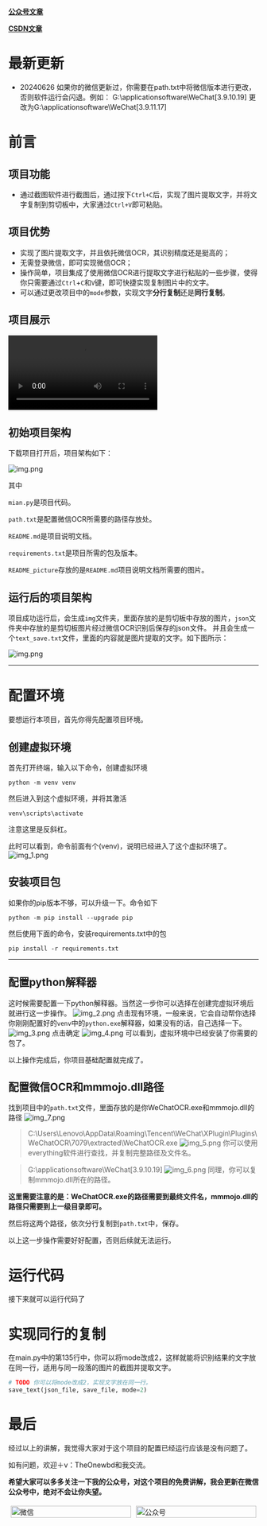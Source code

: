 **[公众号文章](https://mp.weixin.qq.com/s/RESVdGFia9pgnEB3M6pcIg)**

**[CSDN文章](https://blog.csdn.net/knighthood2001/article/details/138465873)**
# 最新更新
- 20240626
如果你的微信更新过，你需要在path.txt中将微信版本进行更改，否则软件运行会闪退。例如：
G:\applicationsoftware\WeChat\[3.9.10.19] 更改为G:\applicationsoftware\WeChat\[3.9.11.17]
# 前言
## 项目功能
- 通过截图软件进行截图后，通过按下`Ctrl+C`后，实现了图片提取文字，并将文字复制到剪切板中，大家通过`Ctrl+V`即可粘贴。
## 项目优势
- 实现了图片提取文字，并且依托微信OCR，其识别精度还是挺高的；
- 无需登录微信，即可实现微信OCR；
- 操作简单，项目集成了使用微信OCR进行提取文字进行粘贴的一些步骤，使得你只需要通过`Ctrl`+`C`和`V`键，即可快捷实现复制图片中的文字。
- 可以通过更改项目中的`mode`参数，实现文字**分行复制**还是**同行复制**。
## 项目展示
![微信OCR](README_picture/微信OCR.mp4)
## 初始项目架构
下载项目打开后，项目架构如下：

![img.png](README_picture/img.png)

其中

`mian.py`是项目代码。

`path.txt`是配置微信OCR所需要的路径存放处。

`README.md`是项目说明文档。

`requirements.txt`是项目所需的包及版本。

`README_picture`存放的是`README.md`项目说明文档所需要的图片。

## 运行后的项目架构
项目成功运行后，会生成`img`文件夹，里面存放的是剪切板中存放的图片，`json`文件夹中存放的是剪切板图片经过微信OCR识别后保存的json文件。
并且会生成一个`text_save.txt`文件，里面的内容就是图片提取的文字。如下图所示：

![img.png](README_picture/img_8.png)


---

# 配置环境
要想运行本项目，首先你得先配置项目环境。
## 创建虚拟环境
首先打开终端，输入以下命令，创建虚拟环境
```shell
python -m venv venv
```
然后进入到这个虚拟环境，并将其激活
```shell
venv\scripts\activate
```
注意这里是反斜杠。

此时可以看到，命令前面有个(venv)，说明已经进入了这个虚拟环境了。
![img_1.png](README_picture/img_1.png)

## 安装项目包
如果你的pip版本不够，可以升级一下。命令如下
```shell
python -m pip install --upgrade pip
```
然后使用下面的命令，安装requirements.txt中的包
```shell
pip install -r requirements.txt
```
---
## 配置python解释器
这时候需要配置一下python解释器。当然这一步你可以选择在创建完虚拟环境后就进行这一步操作。
![img_2.png](README_picture/img_2.png)
点击现有环境，一般来说，它会自动帮你选择你刚刚配置好的`venv`中的`python.exe`解释器，如果没有的话，自己选择一下。
![img_3.png](README_picture/img_3.png)
点击确定
![img_4.png](README_picture/img_4.png)
可以看到，虚拟环境中已经安装了你需要的包了。

以上操作完成后，你项目基础配置就完成了。
## 配置微信OCR和mmmojo.dll路径
找到项目中的`path.txt`文件，里面存放的是你WeChatOCR.exe和mmmojo.dll的路径
![img_7.png](README_picture/img_7.png)
> C:\Users\Lenovo\AppData\Roaming\Tencent\WeChat\XPlugin\Plugins\WeChatOCR\7079\extracted\WeChatOCR.exe
![img_5.png](README_picture/img_5.png)
> 你可以使用everything软件进行查找，并复制完整路径及文件名。

> G:\applicationsoftware\WeChat\[3.9.10.19]
![img_6.png](README_picture/img_6.png)
> 同理，你可以复制mmmojo.dll所在的路径。

**这里需要注意的是：WeChatOCR.exe的路径需要到最终文件名，mmmojo.dll的路径只需要到上一级目录即可。**

然后将这两个路径，依次分行复制到`path.txt`中，保存。

以上这一步操作需要好好配置，否则后续就无法运行。
# 运行代码
接下来就可以运行代码了

# 实现同行的复制
在main.py中的第135行中，你可以将mode改成2，这样就能将识别结果的文字放在同一行，适用与同一段落的图片的截图并提取文字。
```python
# TODO 你可以将mode改成2，实现文字放在同一行。
save_text(json_file, save_file, mode=2)
```
# 最后
经过以上的讲解，我觉得大家对于这个项目的配置已经运行应该是没有问题了。

如有问题，欢迎＋v：TheOnewbd和我交流。

**希望大家可以多多关注一下我的公众号，对这个项目的免费讲解，我会更新在微信公众号中，绝对不会让你失望。**

<div style="display: flex;">
    <div style="flex: 50%; padding: 5px;">
        <img src="README_picture/微信.jpg" alt="微信" style="width: 100%;">
    </div>
    <div style="flex: 50%; padding: 5px;">
        <img src="README_picture/公众号.jpg" alt="公众号" style="width: 100%;">
    </div>
</div>
